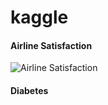 # kaggle

#### Airline Satisfaction

![Airline Satisfaction](https://user-images.githubusercontent.com/87642864/174126100-6712a8b0-8a23-4cdd-92c7-58a7660e5d6d.jpg)



#### Diabetes
